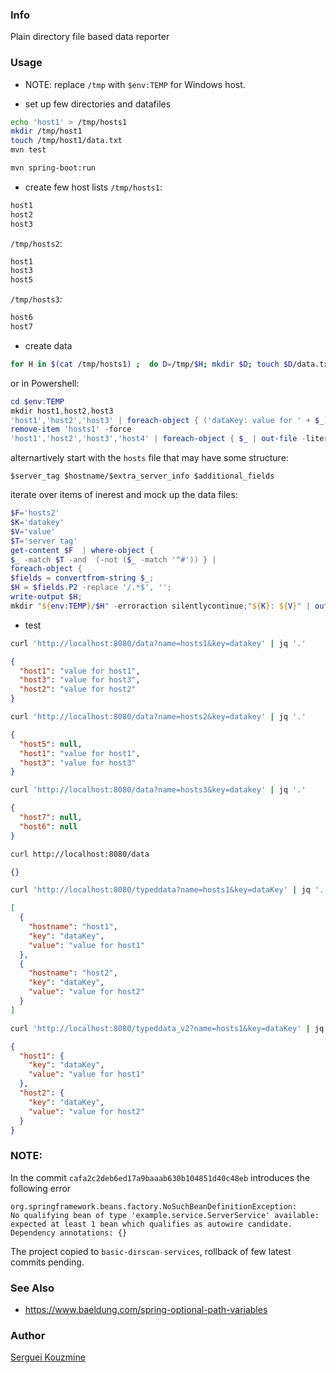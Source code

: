 
### Info
Plain directory file based data reporter

### Usage

* NOTE: replace `/tmp` with `$env:TEMP` for Windows host.

* set up few directories and datafiles
```sh
echo 'host1' > /tmp/hosts1
mkdir /tmp/host1
touch /tmp/host1/data.txt
mvn test
```
```sh
mvn spring-boot:run
```

* create few host lists
`/tmp/hosts1`:
```txt
host1
host2
host3
```
`/tmp/hosts2`:
```txt
host1
host3
host5
```
`/tmp/hosts3`:
```txt
host6
host7
```
* create data
```sh
for H in $(cat /tmp/hosts1) ;  do D=/tmp/$H; mkdir $D; touch $D/data.txt; K=datakey; echo -e "$K: value for $H\n" > $D/data.txt ;  done
```
or in Powershell:
```powershell
cd $env:TEMP
mkdir host1,host2,host3
'host1','host2','host3' | foreach-object { ('dataKey: value for ' + $_) | out-file -literalpath "$_/data.txt" -encoding ascii}
remove-item 'hosts1' -force
'host1','host2','host3','host4' | foreach-object { $_ | out-file -literalpath 'hosts1' -append -encoding ascii}
```
alternartively start with the `hosts` file that may have some structure:
```text
$server_tag $hostname/$extra_server_info $additional_fields
```
iterate over items of inerest and mock up the data files:
```powershell
$F='hosts2'
$K='datakey'
$V='value'
$T='server tag'
get-content $F  | where-object {
$_ -match $T -and  (-not ($_ -match '^#')) } | 
foreach-object { 
$fields = convertfrom-string $_; 
$H = $fields.P2 -replace '/.*$', ''; 
write-output $H; 
mkdir "${env:TEMP}/$H" -erroraction silentlycontinue;"${K}: ${V}" | out-file -literalpath "${env:TEMP}/$H/data.txt" -encoding ascii }
```
* test
```sh
curl 'http://localhost:8080/data?name=hosts1&key=datakey' | jq '.'
```
```json
{
  "host1": "value for host1",
  "host3": "value for host3",
  "host2": "value for host2"
}
```
```sh
curl 'http://localhost:8080/data?name=hosts2&key=datakey' | jq '.'
```
```json
{
  "host5": null,
  "host1": "value for host1",
  "host3": "value for host3"
}
```

```sh
curl 'http://localhost:8080/data?name=hosts3&key=datakey' | jq '.'
```
```json
{
  "host7": null,
  "host6": null
}
```

```sh
curl http://localhost:8080/data
```
```json
{}
```
```sh
curl 'http://localhost:8080/typeddata?name=hosts1&key=dataKey' | jq '.'
```
```json
[
  {
    "hostname": "host1",
    "key": "dataKey",
    "value": "value for host1"
  },
  {
    "hostname": "host2",
    "key": "dataKey",
    "value": "value for host2"
  }
]
```
```sh
curl 'http://localhost:8080/typeddata_v2?name=hosts1&key=dataKey' | jq '.'
```
```json
{
  "host1": {
    "key": "dataKey",
    "value": "value for host1"
  },
  "host2": {
    "key": "dataKey",
    "value": "value for host2"
  }
}
```
### NOTE: 
In the commit `cafa2c2deb6ed17a9baaab630b104851d40c48eb` introduces the following error
```text
org.springframework.beans.factory.NoSuchBeanDefinitionException: 
No qualifying bean of type 'example.service.ServerService' available: expected at least 1 bean which qualifies as autowire candidate. Dependency annotations: {}
```
The project copied to `basic-dirscan-services`, rollback of few latest commits pending.

### See Also
  *  https://www.baeldung.com/spring-optional-path-variables
### Author
[Serguei Kouzmine](kouzmine_serguei@yahoo.com)


